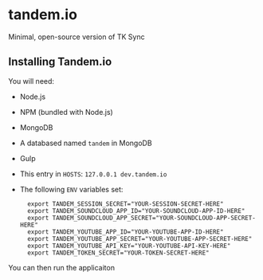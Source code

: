 tandem.io
=========

Minimal, open-source version of TK Sync


## Installing Tandem.io

You will need:

- Node.js
- NPM (bundled with Node.js)
- MongoDB
- A databased named `tandem` in MongoDB
- Gulp
- This entry in `HOSTS`: `127.0.0.1 dev.tandem.io`
- The following `ENV` variables set:

        export TANDEM_SESSION_SECRET="YOUR-SESSION-SECRET-HERE"
        export TANDEM_SOUNDCLOUD_APP_ID="YOUR-SOUNDCLOUD-APP-ID-HERE"
        export TANDEM_SOUNDCLOUD_APP_SECRET="YOUR-SOUNDCLOUD-APP-SECRET-HERE"
        export TANDEM_YOUTUBE_APP_ID="YOUR-YOUTUBE-APP-ID-HERE"
        export TANDEM_YOUTUBE_APP_SECRET="YOUR-YOUTUBE-APP-SECRET-HERE"
        export TANDEM_YOUTUBE_API_KEY="YOUR-YOUTUBE-API-KEY-HERE"
        export TANDEM_TOKEN_SECRET="YOUR-TOKEN-SECRET-HERE"

You can then run the applicaiton